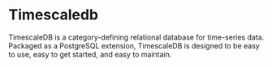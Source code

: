 # Timescaledb

TimescaleDB is a category-defining relational database for time-series data. Packaged as a PostgreSQL extension,
TimescaleDB is designed to be easy to use, easy to get started, and easy to maintain.


